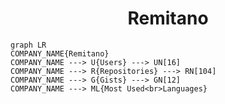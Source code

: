 <h1 align="center">Remitano</h1>

```mermaid
graph LR
COMPANY_NAME{Remitano}
COMPANY_NAME ---> U{Users} ---> UN[16]
COMPANY_NAME ---> R{Repositories} ---> RN[104]
COMPANY_NAME ---> G{Gists} ---> GN[12]
COMPANY_NAME ---> ML{Most Used<br>Languages}
```

